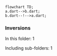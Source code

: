 <!---
Generated by https://github.com/polina-c/layerlens
Dependencies that create loops (inversions) are marked with `!`.
-->

```mermaid
flowchart TD;
a.dart-->b.dart;
b.dart--!-->a.dart;
```

### Inversions
In this folder: 1

Including sub-folders: 1

